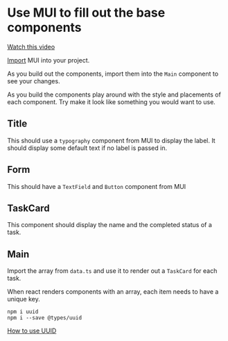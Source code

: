 # Use MUI to fill out the base components

[Watch this video](https://www.youtube.com/watch?v=FB-sKY63AWo)

[Import](https://mui.com/material-ui/getting-started/installation/) MUI into your project.

As you build out the components, import them into the `Main` component to see your changes.

As you build the components play around with the style and placements of each component. Try make it look like something you would want to use.

## Title

This should use a `typography` component from MUI to display the label. It should display some default text if no label is passed in.

## Form

This should have a `TextField` and `Button` component from MUI

## TaskCard

This component should display the name and the completed status of a task.

## Main

Import the array from `data.ts` and use it to render out a `TaskCard` for each task.

When react renders components with an array, each item needs to have a unique key.

```
npm i uuid
npm i --save @types/uuid

```

[How to use UUID](https://github.com/uuidjs/uuid#readme)
